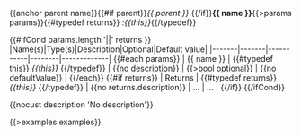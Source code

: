 {{anchor parent name}}{{#if parent}}_{{ parent }}_.{{/if}}**{{ name }}**{{>params params}}{{#typedef returns}} _:{{this}}_{{/typedef}}

{{#ifCond params.length '||' returns }}
|Name(s)|Type(s)|Description|Optional|Default value|
|-------|-------|-----------|--------|-------------|
{{#each params}}
| {{ name }} | {{#typedef this}} _{{this}}_ {{/typedef}} | {{no description}} | {{>bool optional}} | {{no defaultValue}} |
{{/each}}
{{#if returns}}
| Returns | {{#typedef returns}} _{{this}}_ {{/typedef}} | {{no returns.description}} | ... | ... |
{{/if}}
{{/ifCond}}

{{nocust description 'No description'}}

{{>examples examples}}
